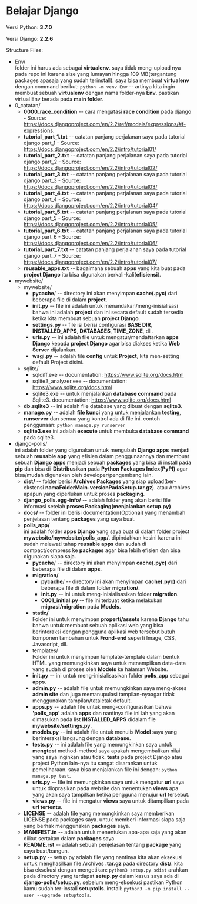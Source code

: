 # Belajar Django
Versi Python: **3.7.0**

Versi Django: **2.2.6**

Structure Files:
* Env/ </br>
  folder ini harus ada sebagai **virtualenv**. saya tidak meng-upload nya pada repo ini karena size yang lumayan hingga 109 MB(tergantung packages apasaja yang sudah terinstall). saya bisa membuat **virtualenv** dengan command berikut: ```python -m venv Env``` -- artinya kita ingin membuat sebuah **virtualenv** dengan nama folder-nya **Env**. pastikan virtual Env berada pada **main folder**.
* 0_catatan/
  * **0000_race_condition** -- cara mengatasi **race condition** pada django - Source: https://docs.djangoproject.com/en/2.2/ref/models/expressions/#f-expressions.
  * **tutorial_part_1.txt** -- catatan panjang perjalanan saya pada tutorial django part_1 - Source: https://docs.djangoproject.com/en/2.2/intro/tutorial01/
  * **tutorial_part_2.txt** -- catatan panjang perjalanan saya pada tutorial django part_2 - Source: https://docs.djangoproject.com/en/2.2/intro/tutorial02/
  * **tutorial_part_3.txt** -- catatan panjang perjalanan saya pada tutorial django part_3 - Source: https://docs.djangoproject.com/en/2.2/intro/tutorial03/
  * **tutorial_part_4.txt** -- catatan panjang perjalanan saya pada tutorial django part_4 - Source: https://docs.djangoproject.com/en/2.2/intro/tutorial04/
  * **tutorial_part_5.txt** -- catatan panjang perjalanan saya pada tutorial django part_5 - Source: https://docs.djangoproject.com/en/2.2/intro/tutorial05/
  * **tutorial_part_6.txt** -- catatan panjang perjalanan saya pada tutorial django part_6 - Source: https://docs.djangoproject.com/en/2.2/intro/tutorial06/
  * **tutorial_part_7.txt** -- catatan panjang perjalanan saya pada tutorial django part_7 - Source: https://docs.djangoproject.com/en/2.2/intro/tutorial07/
  * **reusable_apps.txt** -- bagaimana sebuah **apps** yang kita buat pada **project Django** itu bisa digunakan berkali-kali(**efisiensi**).
* mywebsite/
  * mywebsite/
    * **__pycache__**/ -- directory ini akan menyimpan **cache(.pyc)** dari beberapa file di dalam **project**.
    * **__init__.py** -- file ini adalah untuk menandakan/meng-inisialisasi bahwa ini adalah **project** dan ini secara default sudah tersedia ketika kita membuat sebuah **project Django**.
    * **settings.py** -- file isi berisi configurasi **BASE DIR**, **INSTALLED_APPS**, **DATABASES**, **TIME_ZONE**, dll.
    * **urls.py** -- ini adalah file untuk mengatur/mendaftarkan **apps Django** kepada **project Django** agar bisa diakses ketika **Web Server** dijalankan.
    * **wsgi.py** -- adalah file **config** untuk **Project**, kita men-setting default Project disini.
  * sqlite/
    * sqldiff.exe -- documentation: https://www.sqlite.org/docs.html
    * sqlite3_analyzer.exe -- documentation: https://www.sqlite.org/docs.html
    * sqlite3.exe -- untuk menjalankan **database command** pada Sqlite3. documentation: https://www.sqlite.org/docs.html
  * **db.sqlite3** -- ini adalah file database yang dibuat dengan **sqlite3**.
  * **manage.py** -- adalah **file kunci** yang untuk menjalankan **testing**, **runserver** dan semua yang kontrol ada di file ini. contoh penggunaan: ```python manage.py runserver```
  * **sqlite3.exe** ini adalah **execute** untuk membuka **database command** pada sqlite3.
* django-polls/ </br>
  ini adalah folder yang digunakan untuk mengubah **Django apps** menjadi sebuah **reusable app** yang efisien dalam penggunaannya dan membuat sebuah **Django apps** menjadi sebuah **packages** yang bisa di install pada **pip** dan bisa di-**Distribusikan** pada **Python Packages Index(PyPI)** agar bisa/mudah digunakan oleh developer/pengembang lain.
  * **dist/** -- folder berisi **Archives Packages** yang siap upload(ber-ekstensi **namaFolderMain-versionPadaSetup.tar.gz**). atau Archives apapun yang diperlukan untuk proses **packaging**.
  * **django_polls.egg-info/** -- adalah folder yang akan berisi file informasi setelah **proses Packaging(menjalankan setup.py)**
  * **docs/** -- folder ini berisi documentation(Optional) yang menambah penjelasan tentang **packages** yang saya buat.
  * **polls_app/** </br>
  ini adalah folder **apps Django** yang saya buat di dalam folder project **mywebsite/mywebsite/polls_app/**. dipindahkan kesini karena ini sudah melewati tahap **reusable apps** dan sudah di compact/compress ke **packages** agar bisa lebih efisien dan bisa digunakan siapa saja.
    * **__pycache__**/ -- directory ini akan menyimpan **cache(.pyc)** dari beberapa file di dalam **apps**.
    * **migration/**
      * **__pycache__**/ -- directory ini akan menyimpan **cache(.pyc)** dari beberapa file di dalam folder **migration/**.
      * **__init__.py** -- ini untuk meng-inisialisasikan folder **migration**.
      * **0001_initial.py** -- file ini terbuat ketika melakukan **migrasi/migration** pada **Models**.
    * **static/** </br>
    Folder ini untuk menyimpan **properti/assets** karena **Django** tahu bahwa untuk membuat sebuah aplikasi web yang bisa berinteraksi dengan pengguna aplikasi web tersebut butuh komponen tambahan untuk **Frond-end** seperti Image, CSS, Javascript, dll.
    * templates/ </br>
    Folder ini untuk menyimpan template-template dalam bentuk HTML yang memungkinkan saya untuk menampilkan data-data yang sudah di proses oleh **Models** ke halaman Website.
    * **__init__.py** -- ini untuk meng-inisialisasikan folder **polls_app** sebagai **apps**.
    * **admin.py** -- adalah file untuk memungkinkan saya meng-akses **admin site** dan juga memanupulasi tampilan-nyaagar tidak menggunakan tampilan/tataletak default.
    * **apps.py** -- adalah file untuk meng-configurasikan bahwa **'polls_app'** adalah **apps** dan nantinya file ini lah yang akan dimasukan pada list **INSTALLED_APPS** didalam file **mywebsite/settings.py**.
    * **models.py** -- ini adalah file untuk menulis **Model** saya yang berinteraksi langsung dengan **database**.
    * **tests.py** -- ini adalah file yang memungkinkan saya untuk **mengtest** method-method saya apakah mengembalikan nilai yang saya inginkan atau tidak. **tests** pada project Django atau project Python lain-nya itu sangat disarankan untuk pemeliharaan. saya bisa menjalankan file ini dengan: ```python manage.py test```.
    * **urls.py** -- file ini memungkinkan saya untuk mengatur **url** saya untuk dioprasikan pada website dan menentukan **views** apa yang akan saya tampilkan ketika pengguna menujur **url** tersebut.
    * **views.py** -- file ini mengatur **views** saya untuk ditampilkan pada **url tertentu**.
  * **LICENSE** -- adalah file yang memungkinkan saya memberikan LICENSE pada packages saya. untuk memberi informasi siapa saja yang berhak menggunakan **packages** saya.
  * **MANIFEST.in** -- adalah untuk menentukan apa-apa saja yang akan diikut sertakan dalam **packages** saya.
  * **README.rst** -- adalah sebuah penjelasan tentang **package** yang saya buat/bangun.
  * **setup.py** -- setup.py adalah file yang nantinya kita akan eksekusi untuk menghasilkan file Archives **.tar.gz** pada directory **dist/**. kita bisa eksekusi dengan mengetikan: ```python3 setup.py sdist``` arahkan pada directory yang terdapat **setup.py** dalam kasus saya ada di **django-polls/setup.py**. sebelum meng-eksekusi pastikan Python kamu sudah ter-install **setuptolls**. install: ```python3 -m pip install --user --upgrade setuptools```.